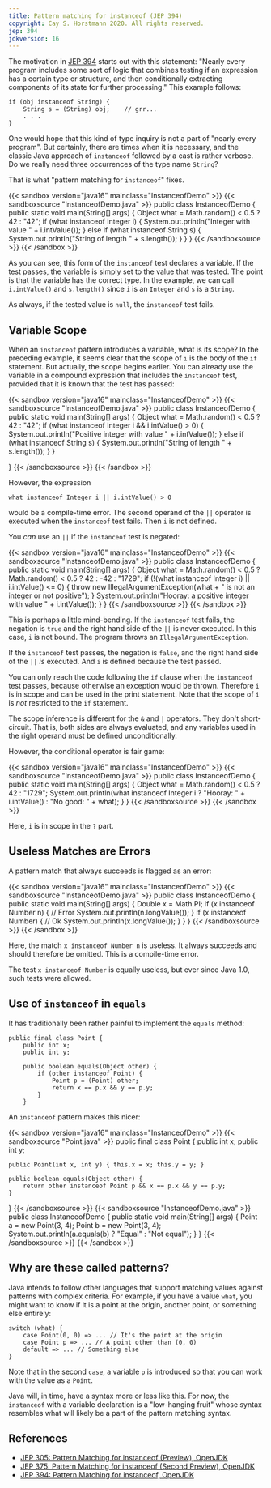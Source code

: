 ```yaml
---
title: Pattern matching for instanceof (JEP 394)
copyright: Cay S. Horstmann 2020. All rights reserved.
jep: 394
jdkversion: 16
---
```


The motivation in [JEP 394](http://openjdk.java.net/jeps/305) starts out with this statement: "Nearly every program includes some sort of logic that combines testing if an expression has a certain type or structure, and then conditionally extracting components of its state for further processing." This example follows:

```
if (obj instanceof String) {
    String s = (String) obj;    // grr...
    . . .
}
```

One would hope that this kind of type inquiry is not a part of "nearly every program". But certainly, there are times when it is necessary, and the classic Java approach of `instanceof` followed by a cast is rather verbose. Do we really need three occurrences of the type name `String`?

That is what "pattern matching for `instanceof`" fixes. 

{{< sandbox version="java16" mainclass="InstanceofDemo" >}}
{{< sandboxsource "InstanceofDemo.java" >}}
public class InstanceofDemo {
    public static void main(String[] args) {
        Object what = Math.random() < 0.5 ? 42 : "42";
        if (what instanceof Integer i) {
            System.out.println("Integer with value " + i.intValue());
        }
        else if (what instanceof String s) {
            System.out.println("String of length " + s.length());
        }
    }
}
{{< /sandboxsource >}}
{{< /sandbox >}}

As you can see, this form of the `instanceof` test declares a variable. If the test passes, the variable is simply set to the value that was tested. The point is that the variable has the correct type. In the example, we can call `i.intValue()` and `s.length()` since `i` is an `Integer` and `s` is a `String`. 

As always, if the tested value is `null`, the `instanceof` test fails.

## Variable Scope

When an `instanceof` pattern introduces a variable, what is its scope? In the preceding example, it seems clear that the scope of `i` is the body of the `if` statement. But actually, the scope begins earlier. You can already use the variable in a compound expression that includes the `instanceof` test, provided that it is known that the test has passed:

{{< sandbox version="java16" mainclass="InstanceofDemo" >}}
{{< sandboxsource "InstanceofDemo.java" >}}
public class InstanceofDemo {
    public static void main(String[] args) {
        Object what = Math.random() < 0.5 ? 42 : "42";
        if (what instanceof Integer i && i.intValue() > 0) {
            System.out.println("Positive integer with value " + i.intValue());
        }
        else if (what instanceof String s) {
            System.out.println("String of length " + s.length());
        }
    }

}
{{< /sandboxsource >}}
{{< /sandbox >}}
  
However, the expression

```
what instanceof Integer i || i.intValue() > 0
```

would be a compile-time error. The second operand of the `||` operator is executed when the `instanceof` test fails. Then `i` is not defined.

You *can* use an `||` if the `instanceof` test is negated:

{{< sandbox version="java16" mainclass="InstanceofDemo" >}}
{{< sandboxsource "InstanceofDemo.java" >}}
public class InstanceofDemo {
    public static void main(String[] args) {
        Object what = Math.random() < 0.5 ? Math.random() < 0.5 ? 42 : -42 : "1729";
        if (!(what instanceof Integer i) || i.intValue() <= 0) {
            throw new IllegalArgumentException(what + " is not an integer or not positive");
        }
        System.out.println("Hooray: a positive integer with value " + i.intValue());
    }
}
{{< /sandboxsource >}}
{{< /sandbox >}}

This is perhaps a little mind-bending. If the `instanceof` test fails, the negation is `true` and the right hand side of the `||` is never executed. In this case, `i` is not bound. The program throws an `IllegalArgumentException`.

If the `instanceof` test passes, the negation is `false`, and the right hand side of the `||` *is* executed. And `i` is defined because the test passed. 

You can only reach the code following the `if` clause when the `instanceof` test passes, because otherwise an exception would be thrown. Therefore `i` is in scope and can be used in the print statement. Note that the scope of `i` is *not* restricted to the `if` statement. 

The scope inference is different for the `&` and `|` operators. They don't short-circuit. That is, both sides are always evaluated, and any variables used in the right operand must be defined unconditionally.

However, the conditional operator is fair game:

{{< sandbox version="java16" mainclass="InstanceofDemo" >}}
{{< sandboxsource "InstanceofDemo.java" >}}
public class InstanceofDemo {
    public static void main(String[] args) {
        Object what = Math.random() < 0.5 ? 42 : "1729";
        System.out.println(what instanceof Integer i 
            ? "Hooray: " + i.intValue() 
            : "No good: " + what);
    }
}
{{< /sandboxsource >}}
{{< /sandbox >}}

Here, `i` is in scope in the `?` part. 

## Useless Matches are Errors

A pattern match that always succeeds is flagged as an error:

{{< sandbox version="java16" mainclass="InstanceofDemo" >}}
{{< sandboxsource "InstanceofDemo.java" >}}
public class InstanceofDemo {
    public static void main(String[] args) {
        Double x = Math.PI;
        if (x instanceof Number n) { // Error
           System.out.println(n.longValue());
        }
        if (x instanceof Number) { // Ok
           System.out.println(x.longValue());
        }
    }
}
{{< /sandboxsource >}}
{{< /sandbox >}}

Here, the match `x instanceof Number n` is useless. It always succeeds and should therefore be omitted. This is a compile-time error.

The test `x instanceof Number` is equally useless, but ever since Java 1.0, such tests were allowed. 

## Use of `instanceof` in `equals`

It has traditionally been rather painful to implement the `equals` method:

```
public final class Point {
    public int x;
    public int y;

    public boolean equals(Object other) {
        if (other instanceof Point) {
            Point p = (Point) other;
            return x == p.x && y == p.y;
        }
    }
```

An `instanceof` pattern makes this nicer:

{{< sandbox version="java16" mainclass="InstanceofDemo" >}}
{{< sandboxsource "Point.java" >}}
public final class Point {
    public int x;
    public int y;
    
    public Point(int x, int y) { this.x = x; this.y = y; }
    
    public boolean equals(Object other) {
        return other instanceof Point p && x == p.x && y == p.y;
    }
}
{{< /sandboxsource >}}
{{< sandboxsource "InstanceofDemo.java" >}}
public class InstanceofDemo {
    public static void main(String[] args) {
        Point a = new Point(3, 4);
        Point b = new Point(3, 4);
        System.out.println(a.equals(b) ? "Equal" : "Not equal");
    }
}
{{< /sandboxsource >}}
{{< /sandbox >}}

## Why are these called patterns?

Java intends to follow other languages that support matching values against patterns with complex criteria. For example, if you have a value `what`, you might want to know if it is a point at the origin, another point, or something else entirely:

```
switch (what) {
    case Point(0, 0) => ... // It's the point at the origin
    case Point p => ... // A point other than (0, 0)
    default => ... // Something else
}
```

Note that in the second `case`, a variable `p` is introduced so that you can work with the value as a `Point`.

Java will, in time, have a syntax more or less like this. For now, the `instanceof` with a variable declaration is a "low-hanging fruit" whose syntax resembles what will likely be a part of the pattern matching syntax.

## References

* [JEP 305: Pattern Matching for instanceof (Preview), OpenJDK](http://openjdk.java.net/jeps/305)
* [JEP 375: Pattern Matching for instanceof (Second Preview), OpenJDK](http://openjdk.java.net/jeps/375)
* [JEP 394: Pattern Matching for instanceof, OpenJDK](http://openjdk.java.net/jeps/394)

